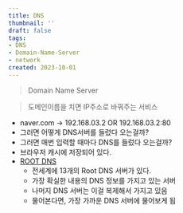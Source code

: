 ```yaml
---
title: DNS
thumbnail: ''
draft: false
tags:
- DNS
- Domain-Name-Server
- network
created: 2023-10-01
---
```



 > 
 > Domain Name Server 

 > 
 > 도메인이름을 치면 IP주소로 바꿔주는 서비스

* naver.com -> 192.168.03.2 OR 192.168.03.2:80
* 그러면 어떻게 DNS서버를 들렀다 오는걸까?
* 그러면 매번 입력할 때마다 DNS를 들렀다 오는걸까?
* 브라우저 캐시에 저장되어 있다.
* [ROOT DNS](https://ko.wikipedia.org/wiki/루트_네임_서버)
  * 전세계에 13개의 Root DNS 서버가 있다.
  * 가장 확실한 내용의 DNS 정보를 가지고 있는 서버
  * 나머지 DNS 서버는 이걸 복제해서 가지고 있음
  * 물어본다면, 가장 가까운 DNS 서버에 물어보게 됨
